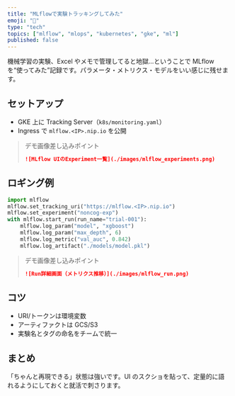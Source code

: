 ```yaml
---
title: "MLflowで実験トラッキングしてみた"
emoji: "🧪"
type: "tech"
topics: ["mlflow", "mlops", "kubernetes", "gke", "ml"]
published: false
---
```


機械学習の実験、Excel やメモで管理してると地獄…ということで MLflow を“使ってみた”記録です。パラメータ・メトリクス・モデルをいい感じに残せます。

## セットアップ

- GKE 上に Tracking Server（`k8s/monitoring.yaml`）
- Ingress で `mlflow.<IP>.nip.io` を公開

> デモ画像差し込みポイント
>
> ```md
> ![MLflow UIのExperiment一覧](./images/mlflow_experiments.png)
> ```

## ロギング例

```python
import mlflow
mlflow.set_tracking_uri("https://mlflow.<IP>.nip.io")
mlflow.set_experiment("noncog-exp")
with mlflow.start_run(run_name="trial-001"):
    mlflow.log_param("model", "xgboost")
    mlflow.log_param("max_depth", 6)
    mlflow.log_metric("val_auc", 0.842)
    mlflow.log_artifact("./models/model.pkl")
```

> デモ画像差し込みポイント
>
> ```md
> ![Run詳細画面（メトリクス推移）](./images/mlflow_run.png)
> ```

## コツ

- URI/トークンは環境変数
- アーティファクトは GCS/S3
- 実験名とタグの命名をチームで統一

## まとめ

「ちゃんと再現できる」状態は強いです。UI のスクショを貼って、定量的に語れるようにしておくと就活で刺さります。
